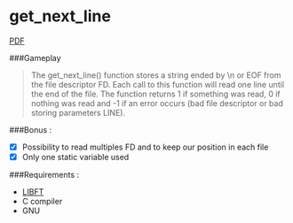 # get_next_line

[PDF](https://mega.nz/#!VxAWmZSa!mD6758M1O06xHDIL-loe0mCVd6_R179JIar4kGiVA68)

###Gameplay  
>The get_next_line() function stores a string ended by \n or EOF from the file descriptor FD. Each call to this function will read one line until the end
of the file.
>The function returns 1 if something was read, 0 if nothing was read and -1 if an error occurs (bad file descriptor or bad storing parameters LINE).

###Bonus :  
- [x] Possibility to read multiples FD and to keep our position in each file  
- [x] Only one static variable used  

###Requirements :
- [LIBFT](https://bitbucket.org/Tbouder/libft)
- C compiler  
- GNU  
